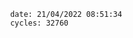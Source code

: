 

                date: 21/04/2022 08:51:34
                cycles: 32760

                         